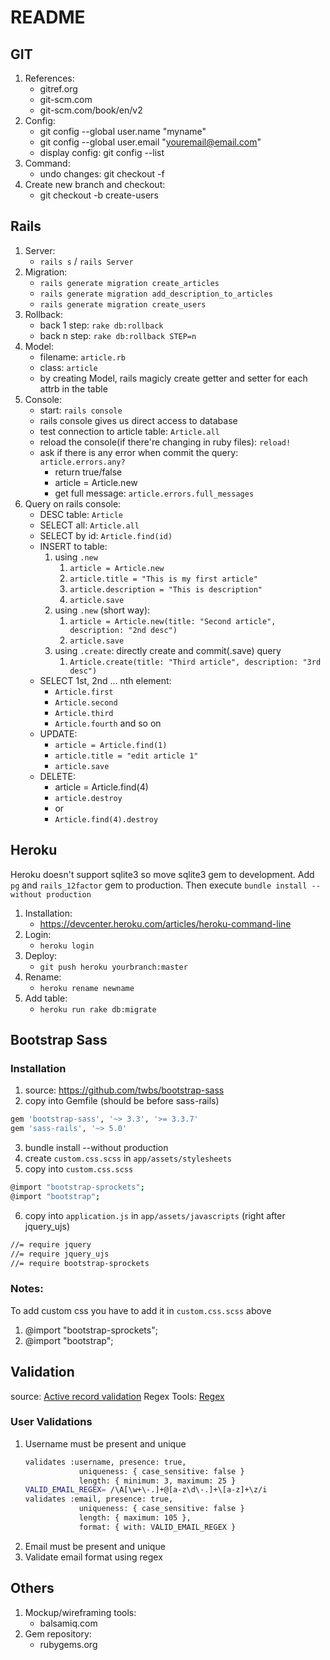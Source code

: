 # README

## GIT
1. References:
    - gitref.org
    - git-scm.com
    - git-scm.com/book/en/v2
2. Config:
    - git config --global user.name "myname"
    - git config --global user.email "youremail@email.com"
    - display config: git config --list
3. Command:
    - undo changes: git checkout -f
4. Create new branch and checkout:
    - git checkout -b create-users

## Rails
1. Server:
    - `rails s` / `rails Server`
2. Migration:
    - `rails generate migration create_articles`
    - `rails generate migration add_description_to_articles`
    - `rails generate migration create_users`
3. Rollback:
    - back 1 step: `rake db:rollback`
    - back n step: `rake db:rollback STEP=n`
3. Model:
    - filename: `article.rb`
    - class: `article`
    - by creating Model, rails magicly create getter and setter for each attrb in the table
4. Console:
    - start: `rails console`
    - rails console gives us direct access to database
    - test connection to article table: `Article.all`
    - reload the console(if there're changing in ruby files): `reload!`
    - ask if there is any error when commit the query: `article.errors.any?` 
        - return true/false
        - article = Article.new
        - get full message: `article.errors.full_messages`
5. Query on rails console:
    - DESC table: `Article`
    - SELECT all: `Article.all`
    - SELECT by id: `Article.find(id)`
    - INSERT to table:
        1. using `.new`
            1. `article = Article.new`
            2. `article.title = "This is my first article"`
            3. `article.description = "This is description"`
            4. `article.save`
        2. using `.new` (short way):
            1. `article = Article.new(title: "Second article", description: "2nd desc")`
            2. `article.save`
        3. using `.create`: directly create and commit(.save) query
            1. `Article.create(title: "Third article", description: "3rd desc")`
    - SELECT 1st, 2nd ... nth element:
        - `Article.first`
        - `Article.second`
        - `Article.third`
        - `Article.fourth` and so on
    - UPDATE:
        - `article = Article.find(1)`
        - `article.title = "edit article 1"`
        - `article.save`
    - DELETE:
        - article = Article.find(4)
        - `article.destroy`
        - or
        - `Article.find(4).destroy`

## Heroku
Heroku doesn't support sqlite3 so move sqlite3 gem to development. Add `pg` and `rails_12factor` gem to production.
Then execute `bundle install --without production`
1. Installation:
    - https://devcenter.heroku.com/articles/heroku-command-line
2. Login:
    - `heroku login`
3. Deploy:
    - `git push heroku yourbranch:master`
4. Rename:
    - `heroku rename newname`
5. Add table:
    - `heroku run rake db:migrate`

## Bootstrap Sass
### Installation
1. source: https://github.com/twbs/bootstrap-sass
2. copy into Gemfile (should be before sass-rails)
```sh
gem 'bootstrap-sass', '~> 3.3', '>= 3.3.7'
gem 'sass-rails', '~> 5.0'
```
3. bundle install --without production
4. create `custom.css.scss` in `app/assets/stylesheets`
5. copy into `custom.css.scss`
```sh
@import "bootstrap-sprockets";
@import "bootstrap";
```
6. copy into `application.js` in `app/assets/javascripts` (right after jquery_ujs)
```sh
//= require jquery
//= require jquery_ujs
//= require bootstrap-sprockets
```

### Notes:
To add custom css you have to add it in `custom.css.scss` above
1. @import "bootstrap-sprockets";
2. @import "bootstrap";


## Validation
source: [Active record validation](http://guides.rubyonrails.org/active_record_validations.html)
Regex Tools: [Regex](http://rubular.com)
### User Validations
1. Username must be present and unique
    ```sh
    validates :username, presence: true,
                uniqueness: { case_sensitive: false }
                length: { minimum: 3, maximum: 25 }
    VALID_EMAIL_REGEX= /\A[\w+\-.]+@[a-z\d\-.]+\[a-z]+\z/i
    validates :email, presence: true,
                uniqueness: { case_sensitive: false }
                length: { maximum: 105 },
                format: { with: VALID_EMAIL_REGEX }
    ```
2. Email must be present and unique
3. Validate email format using regex

## Others
1. Mockup/wireframing tools:
    - balsamiq.com
2. Gem repository:
    - rubygems.org